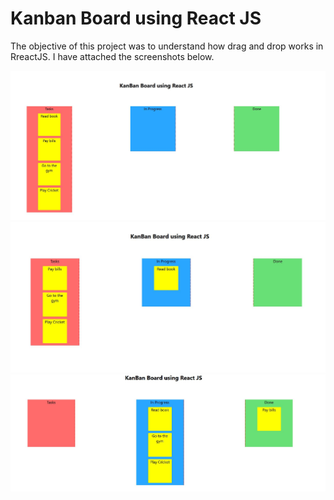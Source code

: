 <h1> Kanban Board using React JS </h1>

The objective of this project was to understand how drag and drop works in RreactJS. I have attached the screenshots below. 



<img src="./screenshots/kanban-1.JPG">

<img src="./screenshots/kanban-2.JPG">

<img src="./screenshots/kanban-3.JPG">
